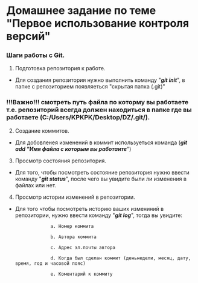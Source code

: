 # Домашнее задание по теме "Первое использование контроля версий"

### Шаги работы с Git.

1. Подготовка репозитория к работе.

* Для создания репозитория нужно выполнить команду "***git init***", в папке с репозиторием появляеться "скрытая папка (.git)"

### !!!Важно!!! смотреть путь файла по которму вы работаете т.е. репозиторий всегда должен находиться в папке где вы работаете (C:/Users/KPKPK/Desktop/**DZ**/.git/).

2. Создание коммитов.

* Для добовленея изменений в коммит используеться команда (***git add "Имя файла с которым вы работаите***")

3. Просмотр состояния репозитория.

* Для того, чтобы посмотреть состояние репозитория нужно ввести команду "***git status***", после чего вы увидите были ли изменения в файлах или нет.

4. Просмотр истории изменений в репозитории.

* Для того чтобы посмотреть историю ваших измениний в репозитории, нужно ввести команду "***git log***", тогда вы увидите:

                   a. Номер коммита

                   b. Автора коммита

                   c. Адрес эл.почты автора

                   d. Когда был сделан коммит (деньнедели, месяц, дату, время, год и часовой пояс)

                   e. Коментарий к коммиту

